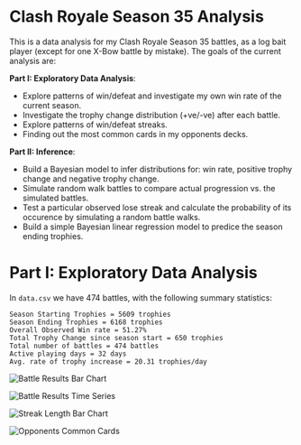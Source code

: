 # Clash Royale Season 35 Analysis

This is a data analysis for my Clash Royale Season 35 battles, as a log bait player (except for one X-Bow battle by mistake). The goals of the current analysis are:

**Part I: Exploratory Data Analysis**:
- Explore patterns of win/defeat and investigate my own win rate of the current season.
- Investigate the trophy change distribution (+ve/-ve) after each battle.
- Explore patterns of win/defeat streaks.
- Finding out the most common cards in my opponents decks.

**Part II: Inference**:
- Build a Bayesian model to infer distributions for: win rate, positive trophy change and negative trophy change.
- Simulate random walk battles to compare actual progression vs. the simulated battles.
- Test a particular observed lose streak and calculate the probability of its occurence by simulating a random battle walks.
- Build a simple Bayesian linear regression model to predice the season ending trophies.

# Part I: Exploratory Data Analysis
In `data.csv` we have 474 battles, with the following summary statistics:
```
Season Starting Trophies = 5609 trophies
Season Ending Trophies = 6168 trophies
Overall Observed Win rate = 51.27%
Total Trophy Change since season start = 650 trophies
Total number of battles = 474 battles
Active playing days = 32 days
Avg. rate of trophy increase = 20.31 trophies/day
``` 

![Battle Results Bar Chart](https://raw.githubusercontent.com/eigenemara/cr-analysis/main/images/battle_results_bar.png?raw=true)

![Battle Results Time Series](https://raw.githubusercontent.com/eigenemara/cr-analysis/main/images/battle_results_time_series.png?raw=true)

![Streak Length Bar Chart](https://raw.githubusercontent.com/eigenemara/cr-analysis/main/images/streak_length_bar.png?raw=true)

![Opponents Common Cards](https://raw.githubusercontent.com/eigenemara/cr-analysis/main/images/most_common_cards.png?raw=true)

